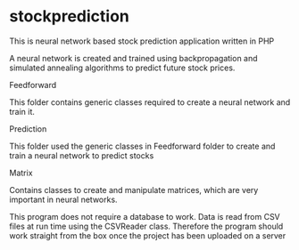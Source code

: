 stockprediction
===============

This is neural network based stock prediction application written in PHP

A neural network is created and trained using backpropagation and simulated annealing algorithms to predict future stock prices.

Feedforward

This folder contains generic classes required to create a neural network and train it.

Prediction

This folder used the generic classes in Feedforward folder to create and train a neural network to predict stocks

Matrix

Contains classes to create and manipulate matrices, which are very important in neural networks.


This program does not require a database to work. Data is read from CSV files at run time using the CSVReader class. Therefore the program should work straight from the box once the project has been uploaded on a server

